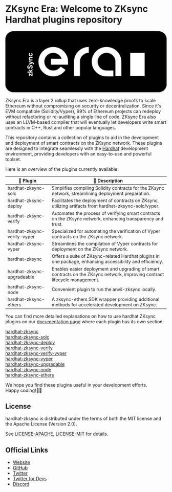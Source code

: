 # ZKsync Era: Welcome to ZKsync Hardhat plugins repository

![Era Logo](https://github.com/matter-labs/era-contracts/raw/main/eraLogo.svg)

ZKsync Era is a layer 2 rollup that uses zero-knowledge proofs to scale Ethereum without compromising on security or
decentralization. Since it's EVM compatible (Solidity/Vyper), 99% of Ethereum projects can redeploy without refactoring
or re-auditing a single line of code. ZKsync Era also uses an LLVM-based compiler that will eventually let developers
write smart contracts in C++, Rust and other popular languages.

This repository contains a collection of plugins to aid in the development and deployment of smart contracts on the ZKsync network. These plugins are designed to integrate seamlessly with the [Hardhat](https://hardhat.org/) development environment, providing developers with an easy-to-use and powerful toolset.

Here is an overview of the plugins currently available:

| 🔌 Plugin                     | 📄 Description                                                                                                                    |
|-------------------------------|-----------------------------------------------------------------------------------------------------------------------------------|
| hardhat-zksync-solc           | Simplifies compiling Solidity contracts for the ZKsync network, streamlining deployment preparation.                              |
| hardhat-zksync-deploy         | Facilitates the deployment of contracts on ZKsync, utilizing artifacts from hardhat-zksync-solc/vyper.                            |
| hardhat-zksync-verify         | Automates the process of verifying smart contracts on the ZKsync network, enhancing transparency and trust.                       |
| hardhat-zksync-verify-vyper   | Specialized for automating the verification of Vyper contracts on the ZKsync network.                                             |
| hardhat-zksync-vyper          | Streamlines the compilation of Vyper contracts for deployment on the ZKsync network.                                              |
| hardhat-zksync        | Offers a suite of ZKsync-related Hardhat plugins in one package, enhancing accessibility and efficiency.                          |
| hardhat-zksync-upgradeable    | Enables easier deployment and upgrading of smart contracts on the ZKsync network, improving contract lifecycle management.        |
| hardhat-zksync-node           | Convenient plugin to run the anvil-zksync locally.                                                                        |
| hardhat-zksync-ethers         | A zksync-ethers SDK wrapper providing additional methods for accelerated development on ZKsync.                                   |

You can find more detailed explanations on how to use hardhat ZKsync plugins on our [documentation page](https://docs.zksync.io/build/tooling/hardhat/getting-started) where each plugin has its own section:

[hardhat-zksync](https://docs.zksync.io/build/tooling/hardhat/hardhat-zksync)\
[hardhat-zksync-solc](https://docs.zksync.io/build/tooling/hardhat/hardhat-zksync-solc)\
[hardhat-zksync-deploy](https://docs.zksync.io/build/tooling/hardhat/hardhat-zksync-deploy)\
[hardhat-zksync-verify](https://docs.zksync.io/build/tooling/hardhat/hardhat-zksync-verify)\
[hardhat-zksync-verify-vyper](https://docs.zksync.io/build/tooling/hardhat/hardhat-zksync-verify-vyper)\
[hardhat-zksync-vyper](https://docs.zksync.io/build/tooling/hardhat/hardhat-zksync-vyper)\
[hardhat-zksync-upgradable](https://docs.zksync.io/build/tooling/hardhat/hardhat-zksync-upgradable)\
[hardhat-zksync-node](https://docs.zksync.io/build/tooling/hardhat/hardhat-zksync-node)\
[hardhat-zksync-ethers](https://docs.zksync.io/build/tooling/hardhat/hardhat-zksync-ethers)


We hope you find these plugins useful in your development efforts.\
Happy coding!🙌🎉
## License

hardhat-zksync is distributed under the terms of both the MIT license and the Apache License (Version 2.0).

See [LICENSE-APACHE](LICENSE-APACHE), [LICENSE-MIT](LICENSE-MIT) for details.

## Official Links

- [Website](https://zksync.io/)
- [GitHub](https://github.com/matter-labs)
- [Twitter](https://twitter.com/zksync)
- [Twitter for Devs](https://twitter.com/zkSyncDevs)
- [Discord](https://join.zksync.dev)

